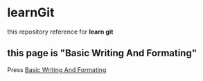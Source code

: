 # learnGit
this repository reference for **learn git** 
## this page is "Basic Writing And Formating"
Press [Basic Writing And Formating](https://docs.github.com/en/get-started/writing-on-github/getting-started-with-writing-and-formatting-on-github/basic-writing-and-formatting-syntax)


